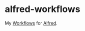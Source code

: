 # alfred-workflows

My [Workflows](https://www.alfredapp.com/workflows/) for [Alfred](https://www.alfredapp.com).
